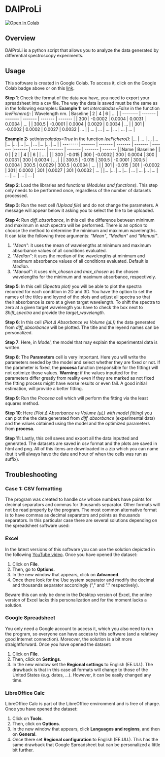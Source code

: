 # DAIProLi
[![Open In Colab](https://colab.research.google.com/assets/colab-badge.svg)](https://colab.research.google.com/github/Mario-uni/DAIProLi/blob/main/DAIProLi_7.ipynb)

## Overview
DAIProLi is a python script that allows you to analyze the data generated by differential spectroscopy experiments.

## Usage
This software is created in Google Colab. To access it, click on the Google Colab badge above or on this [link](https://colab.research.google.com/github/Mario-uni/DAIProLi/blob/main/DAIProLi_7.ipynb).

**Step 1**: Check the format of the data you have, you need to export your spreadsheet into a csv file. The way the data is saved must be the same as in the following examples:
**Example 1:** set *intercaladas=False* in the function *leeFichero()*:
| Wavelength nm.    | Baseline |  2 | 4 | 6 | ... |
| -------- | ------- | ------- | ------- | ------- | ------- |
| 300    | -0.0002    | 0.0004     | 0.0031     | 0.0034     | ...   |
| 300.5  | -0.0001    | 0.0004     | 0.0029     | 0.0034     | ...   |
| 301    | -0.0002    | 0.0002     | 0.0027     | 0.0032     | ...   |
| ...    | ...   | ...    | ...   | ...   | ...   |


**Example 2:** set*intercaladas=True* in the function *leeFichero()*:
|...      | ...      | ...     |...      |...      |...      |...     |...      | ...     |...      |...      |...      |
| --------|  ------- | ------- | ------- | ------- | ------- |------- | ------- | ------- | ------- | ------- | ------- |
|Name     | Baseline |         | 0       |         |  2      |         | 4       |        | 6       |         | ...     |
|         | 300      | -0.015  | 300     | -0.0002 | 300     | 0.0004 | 300     | 0.0031  | 300     | 0.0034  | ...     |
|         | 300.5    | -0.015  | 300.5   | -0.0001 | 300.5   | 0.0004 | 300.5   | 0.0029  | 300.5   | 0.0034  | ...     |
|         | 301      | -0.015  | 301     | -0.0002 | 301     | 0.0002 | 301     | 0.0027  | 301     | 0.0032  | ...     |
|...      |...       |...      |...      | ...     | ...     |...     |...      | ...     | ...     | ...     | ...     |

**Step 2**: Load the libraries and functions *(Modules and functions)*. This step only needs to be performed once, regardless of the number of datasets processed.

**Step 3**: Run the next cell *(Upload file)* and do not change the parameters. A message will appear below it asking you to select the file to be uploaded.

**Step 4**: Run *diff_absorbance*, in this cell the difference between minimum and maximum in each spectra will be performed. There is an option to choose the method to determine the minimum and maximum wavelengths. It can take the following three arguments: *"Mean"*, *"Median"* and *"Manual"*.
1. *"Mean"*: it uses the  mean of wavelengths at minimum and maximum absorbance values of all conditions evaluated.
2. *"Median"*: it uses the median of the wavelengths at minimum and maximum absorbance values of all conditions evaluated. Default is *Median*.
3. *"Manual"*: it uses *min_chosen* and *max_chosen* as the chosen wavelengths for the minimum and maximum absorbance, respectively.

**Step 5**: In this cell *(Spectra plot)* you will be able to plot the spectra recorded for each condition in 2D and 3D. You have the option to set the names of the titles and leyend of the plots and adjust all spectra so that their absorbance is zero at a given target wavelength. To shift the spectra to zero at a given target wavelength you have to check the box next to *Shift_spectra* and provide the *target_wavelength*.


**Step 6**: In this cell *(Plot Δ Absorbance vs Volume (µL))* the data generated from *diff_absorbance* will be plotted. The title and the leyend names can be personalized.

**Step 7**: Here, in *Model*, the model that may explain the experimental data is written.

**Step 8**: The **Parameters** cell is very important. Here you will write the parameters needed by the model and select whether they are fixed or not. If the parameter is fixed, the **procesa** function (responsible for the fitting) will not optimize those values. **Warning:** if the values inputted for the parameters differ greatly from reality even if they are marked as not fixed the fitting process might have worse results or even fail. A good initial estimation, will provide a better fitting.

**Step 9**: Run the *Procesa* cell which will perform the fitting via the least squares method.

**Step 10**: Here *(Plot Δ Absorbance vs Volume (µL) with model fitting)* you can plot the the data generated from *diff_absorbance* (experimental data) and the values obtained using the model and the optimized parameters from **procesa**.

**Step 11**: Lastly, this cell saves and export all the data inputted and generated. The datasets are saved in csv format and the plots are saved in html and png. All of this items are downloaded in a zip which you can name (but it will always have the date and hour of when the cells was run as suffix).

## Troubleshooting

### Case 1: CSV formatting
The program was created to handle csv whose numbers have points for decimal separators and commas for thousands separator. Other formats will not be read properly by the program. 
The most common alternative format is to have commas as decimal separators and points as thousands separators. In this particular case there are several solutions depending on the spreadsheet software used:

### Excel
In the latest versions of this software you can use the solution depicted in the following [YouTube video](https://www.youtube.com/watch?v=TC_guUz64i8). Once you have opened the dataset:
1. Click on **File**.
2. Then, go to **Options**.
3. In the new window that appears, click on **Advanced**.
4. Once there look for the Use system separator and modify the decimal and thousands separator accordingly ("," and "."  respectively).

Beware this can only be done in the Desktop version of Excel, the online version of Excel lacks this personalization and for the moment lacks a solution.


### Google Spreadsheet
You only need a Google account to access it, which you also need to run the program, so everyone can have access to this software (and a relativey good Internet connection). Moreover, the solution is a bit more straightforward.  Once you have opened the dataset:
1. Click on **File**.
2. Then, click on **Settings**.
3. In the new window set the **Regional settings** to English (EE.UU.).
The drawback is that in this case all formats will change to those of the United States (e.g. dates, ...). However, it can be easily changed any time.

### LibreOffice Calc
LibreOffice Calc is part of the LibreOffice environment and is free of charge. Once you have opened the dataset:
1. Click on **Tools**.
2. Then, click on **Options**.
3. In the new window that appears, click **Languages and regions**, and then on **General**.
4. Once there set **Regional configuration** to English (EE.UU.).
This has the same drawback that Google Spreadsheet but can be personalized a little bit further.


